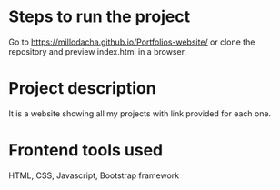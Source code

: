 # Steps to run the project
Go to https://millodacha.github.io/Portfolios-website/ or clone the repository and preview index.html in a browser.

# Project description
It is a website showing all my projects with link provided for each one.

# Frontend tools used
HTML, CSS, Javascript, Bootstrap framework
